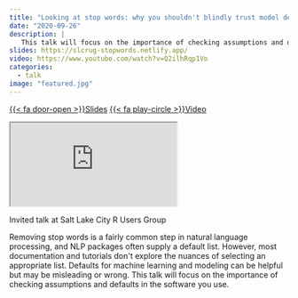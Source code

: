 ```yaml
---
title: "Looking at stop words: why you shouldn't blindly trust model defaults"
date: "2020-09-26"
description: |
   This talk will focus on the importance of checking assumptions and defaults in the software you use.
slides: https://slcrug-stopwords.netlify.app/
video: https://www.youtube.com/watch?v=Q2ilhRqp1Vo
categories:
  - talk
image: "featured.jpg"
---
```






<a href="https://slcrug-stopwords.netlify.app/" class="listing-slides btn-links">{{< fa door-open >}}Slides<a>
<a href="https://www.youtube.com/watch?v=Q2ilhRqp1Vo" class="listing-video btn-links">{{< fa play-circle >}}Video<a>

<iframe class="slide-deck" src="https://slcrug-stopwords.netlify.app/"></iframe>

Invited talk at Salt Lake City R Users Group

Removing stop words is a fairly common step in natural language processing, and NLP packages often supply a default list. However, most documentation and tutorials don't explore the nuances of selecting an appropriate list. Defaults for machine learning and modeling can be helpful but may be misleading or wrong. This talk will focus on the importance of checking assumptions and defaults in the software you use.
